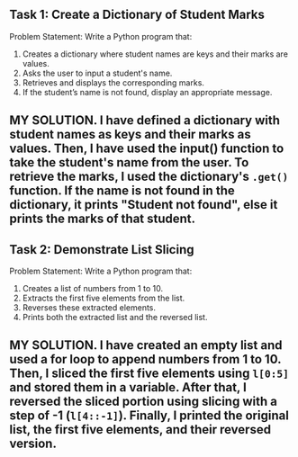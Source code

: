 Task 1: Create a Dictionary of Student Marks
-
Problem Statement: Write a Python program that:
1. Creates a dictionary where student names are keys and their marks are values.
2. Asks the user to input a student's name.
3. Retrieves and displays the corresponding marks.
4. If the student’s name is not found, display an appropriate message.

MY SOLUTION.
I have defined a dictionary with student names as keys and their marks as values.
Then, I have used the input() function to take the student's name from the user.
To retrieve the marks, I used the dictionary's `.get()` function.
If the name is not found in the dictionary, it prints "Student not found", else it prints the marks of that student.
---------------------------------------------------------------------------------------------------------------------------------------------------------------------------------------------

Task 2: Demonstrate List Slicing
-
Problem Statement: Write a Python program that:
1. Creates a list of numbers from 1 to 10.
2. Extracts the first five elements from the list.
3. Reverses these extracted elements.
4. Prints both the extracted list and the reversed list.

MY SOLUTION.
I have created an empty list and used a for loop to append numbers from 1 to 10.
Then, I sliced the first five elements using `l[0:5]` and stored them in a variable.
After that, I reversed the sliced portion using slicing with a step of -1 (`l[4::-1]`).
Finally, I printed the original list, the first five elements, and their reversed version.
---------------------------------------------------------------------------------------------------------------------------------------------------------------------------------------------
